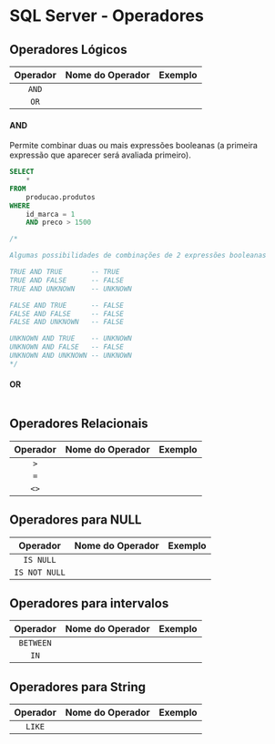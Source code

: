 # SQL Server - Operadores

## Operadores Lógicos

| Operador  | Nome do Operador | Exemplo |
| :--:      | :--:             | :--:    |
| ```AND``` |                  |         |             
| ```OR```  |                  |         |

#### AND

Permite combinar duas ou mais expressões booleanas (a primeira expressão que aparecer será avaliada primeiro).  

~~~sql
SELECT
    *
FROM
    producao.produtos
WHERE
    id_marca = 1
    AND preco > 1500

/*

Algumas possibilidades de combinações de 2 expressões booleanas

TRUE AND TRUE       -- TRUE
TRUE AND FALSE 	    -- FALSE
TRUE AND UNKNOWN    -- UNKNOWN

FALSE AND TRUE	    -- FALSE
FALSE AND FALSE	    -- FALSE
FALSE AND UNKNOWN   -- FALSE

UNKNOWN AND TRUE    -- UNKNOWN
UNKNOWN AND FALSE   -- FALSE
UNKNOWN AND UNKNOWN -- UNKNOWN
*/    
~~~

#### OR

~~~sql

~~~

## Operadores Relacionais

| Operador  | Nome do Operador | Exemplo |
| :--:      | :--:             | :--:    |
| ```>```   |                  |         |
| ```=```   |                  |         |
| ```<>```  |                  |         |

## Operadores para NULL

| Operador          | Nome do Operador | Exemplo |
| :--:              | :--:             | :--:    |
| ```IS NULL```     |                  |         |
| ```IS NOT NULL``` |                  |         |

## Operadores para intervalos

| Operador          | Nome do Operador | Exemplo |
| :--:              | :--:             | :--:    |
| ```BETWEEN```     |                  |         |
| ```IN```          |                  |         |

## Operadores para String

| Operador          | Nome do Operador | Exemplo |
| :--:              | :--:             | :--:    |
| ```LIKE```        |                  |         |